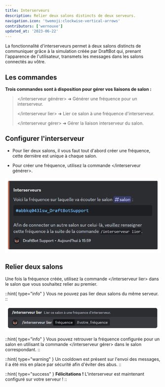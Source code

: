 ```yaml
---
title: Interserveurs
description: Relier deux salons distincts de deux serveurs.
navigation.icon: 'twemoji:clockwise-vertical-arrows'
contributors: ['wernouxe']
updated_at: '2023-06-22'
---
```


La fonctionnalité d'interserveurs permet à deux salons distincts de communiquer grâce à la simulation créée par DraftBot qui, prenant l'apparence de l'utilisateur, transmets les messages dans les salons connectés au vôtre.

## Les commandes

**Trois commandes sont à disposition pour gérer vos liaisons de salon :**

> \</interserveur générer> ➜ Générer une fréquence pour un interserveur.
>
> \</interserveur lier> ➜ Lier ce salon à une fréquence d'interserveur.
> 
> \</interserveur gérer> ➜ Gérer la liaison interserveur du salon.

## Configurer l'interserveur

- Pour lier deux salons, il vous faut tout d'abord créer une fréquence, cette dernière est unique à chaque salon.

- Pour créer une fréquence, utilisez la commande \</interserveur générer>.

![Réponse de DraftBot lors de l'exécution de la commande](../assets/interservers/interserver_generate.png)

## Relier deux salons

Une fois la fréquence créée, utilisez la commande \</interserveur lier> dans le salon que vous souhaitez relier au premier.

::hint{ type="info" }
  Vous ne pouvez pas lier deux salons du même serveur.
::

![Exemple de la commande à effectuer lors de la liaison des deux salons](../assets/interservers/interserver_link.png)

::hint{ type="info" }
  Vous pouvez retrouver la fréquence configurée pour un salon en utilisant la commande \</interserveur gérer> dans le salon correspondant.
::

::hint{ type="warning" }
  Un cooldown est présent sur l'envoi des messages, il a été mis en place par sécurité afin d'éviter des abus.
::

::hint{ type="success" }
  **Félicitations !** L'interserveur est maintenant configuré sur votre serveur !
::


